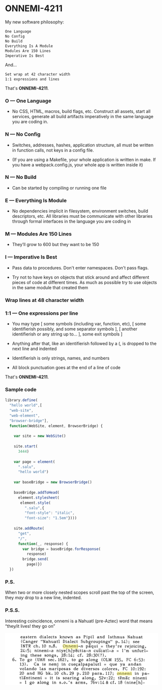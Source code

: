 # ONNEMI-4211

My new software philosophy: 

    One Language
    No Config
    No Build
    Everything Is A Module
    Modules Are 150 Lines
    Imperative Is Best

And...

    Set wrap at 42 character width
    1:1 expressions and lines

That's **ONNEMI-4211**.

### O — One Language

- No CSS, HTML, macros, build flags, etc. Construct all assets, start all services, generate all build artifacts imperatively in the same language you are coding in.


### N — No Config

- Switches, addresses, hashes, application structure, all must be written in function calls, not keys in a config file.

- (If you are using a Makefile, your whole application is written in make. If you have a webpack.config.js, your whole app is written inside it)

### N — No Build

- Can be started by compiling or running one file


###  E — Everything Is Module

- No dependencies implicit in filesystem, environment switches, build descriptors, etc. All libraries must be communicate with other libraries through formal interfaces in the language you are coding in


### M — Modules Are 150 Lines

- They’ll grow to 600 but they want to be 150


### I — Imperative Is Best

- Pass data to procedures. Don't enter namespaces. Don't pass flags.

- Try not to have keys on objects that stick around and affect different pieces of code at different times. As much as possible try to use objects in the same module that created them

### Wrap lines at 48 character width

### 1:1 — One expressions per line

- You may type [ some symbols (including var, function, etc), [ some identifierish possibly, and some separator symbols ], [ another identifierish or any string up to... ], some exit symbols ]

- Anything after that, like an identifierish followed by a (, is dropped to the next line and indented

- Identifierish is only strings, names, and numbers

- All block punctuation goes at the end of a line of code

That's **ONNEMI-4211**.


### Sample code

```javascript
library.define(
  "hello world",[
  "web-site",
  "web-element",
  "browser-bridge"],
  function(WebSite, element, BrowserBridge) {

    var site = new WebSite()

    site.start(
      3444)

    var page = element(
      ".salu",
      "hello world")
      
    var baseBridge = new BrowserBridge()

    baseBridge.addToHead(
      element.stylesheet(
       element.style(
         ".salu",{
         "font-style": "italic",
         "font-size": "1.5em"})))
   
    site.addRoute(
      "get",
      "/",
      function(_, response) {
        var bridge = baseBridge.forResponse(
          response)
        bridge.send(
          page)})
  })
```

### P.S.

When two or more closely nested scopes scroll past the top of the screen, they _may_ drop to a new line, indented.

### P.S.S.

Interesting coincidence, onnemi is a Nahuatl (pre-Aztec) word that means “they/it lives! they go on”

![Onnemi mentioned in Nahuatl dictionary](onemmi-in-nahuatl.png)

